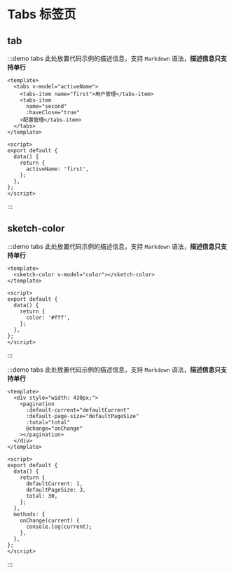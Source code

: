 # Tabs 标签页

## tab
:::demo tabs 此处放置代码示例的描述信息，支持 `Markdown` 语法，**描述信息只支持单行**
```vue
<template>
  <tabs v-model="activeName">
    <tabs-item name="first">用户管理</tabs-item>
    <tabs-item
      name="second"
      :haveClose="true"
    >配置管理</tabs-item>
  </tabs>
</template>

<script>
export default {
  data() {
    return {
      activeName: 'first',
    };
  },
};
</script>
```
:::

## sketch-color

:::demo tabs 此处放置代码示例的描述信息，支持 `Markdown` 语法，**描述信息只支持单行**
```vue
<template>
  <sketch-color v-model="color"></sketch-color>
</template>

<script>
export default {
  data() {
    return {
      color: '#fff',
    };
  },
};
</script>
```
:::

:::demo tabs 此处放置代码示例的描述信息，支持 `Markdown` 语法，**描述信息只支持单行**
```vue
<template>
  <div style="width: 430px;">
    <pagination
      :default-current="defaultCurrent"
      :default-page-size="defaultPageSize"
      :total="total"
      @change="onChange"
    ></pagination>
  </div>
</template>

<script>
export default {
  data() {
    return {
      defaultCurrent: 1,
      defaultPageSize: 3,
      total: 30,
    };
  },
  methods: {
    onChange(current) {
      console.log(current);
    },
  },
};
</script>
```
:::